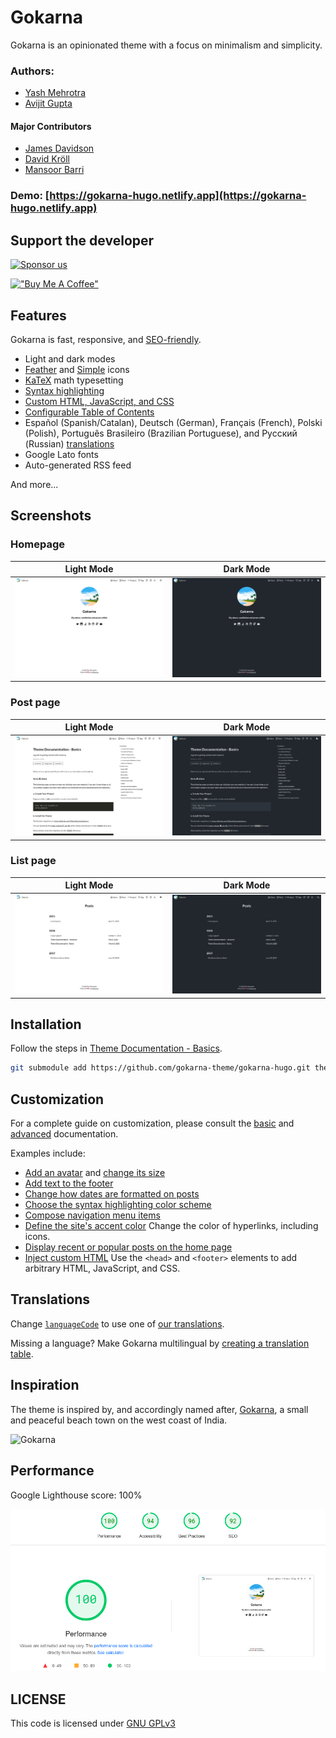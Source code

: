 # Gokarna

Gokarna is an opinionated theme with a focus on minimalism and simplicity.

### Authors:

- [Yash Mehrotra](https://yashmehrotra.com)
- [Avijit Gupta](https://twitter.com/526avijit)

#### Major Contributors
- [James Davidson](https://jamesdavidson.xyz)
- [David Kröll](https://davidkroell.com)
- [Mansoor Barri](https://mansoorbarri.com)

### Demo: [https://gokarna-hugo.netlify.app](https://gokarna-hugo.netlify.app)

## Support the developer

<a href="https://github.com/sponsors/gokarna-theme">
  <img src="https://img.shields.io/badge/Sponsor-❤-red?style=for-the-badge" width="170" height="37" alt="Sponsor us">
</a>

[!["Buy Me A Coffee"](https://www.buymeacoffee.com/assets/img/custom_images/orange_img.png)](https://www.buymeacoffee.com/avijitgupta)

## Features

Gokarna is fast, responsive, and [SEO-friendly](#performance).

- Light and dark modes
- [Feather](https://feathericons.com/) and [Simple](https://gokarna-hugo.netlify.app/posts/theme-documentation-advanced/#icons-on-homepage) icons
- [KaTeX](https://gokarna-hugo.netlify.app/posts/theme-documentation-advanced/#katex) math typesetting 
- [Syntax highlighting](https://gokarna-hugo.netlify.app/posts/theme-documentation-advanced/#syntax-highlighting)
- [Custom HTML, JavaScript, and CSS](https://gokarna-hugo.netlify.app/posts/theme-documentation-advanced/#custom-head-and-footer-html)
- [Configurable Table of Contents](https://gokarna-hugo.netlify.app/posts/theme-documentation-advanced/#table-of-contents)
- Español (Spanish/Catalan), Deutsch (German), Français (French), Polski (Polish), Português Brasileiro (Brazilian Portuguese), and Русский (Russian) [translations](https://github.com/gokarna-theme/gokarna-hugo/tree/main/i18n)
- Google Lato fonts
- Auto-generated RSS feed

And more...

## Screenshots

### Homepage

Light Mode                                                      | Dark Mode
:-------------------------:|:-------------------------:
![Light mode](https://raw.githubusercontent.com/526avijitgupta/gokarna/main/images/screenshot-light-home.png "Light mode") | ![Dark mode](https://raw.githubusercontent.com/526avijitgupta/gokarna/main/images/screenshot-dark-home.png "Dark mode")

### Post page

Light Mode                                                      | Dark Mode
:-------------------------:|:-------------------------:
![Light mode](https://raw.githubusercontent.com/526avijitgupta/gokarna/main/images/screenshot-light-post.png "Light mode") | ![Dark mode](https://raw.githubusercontent.com/526avijitgupta/gokarna/main/images/screenshot-dark-post.png "Dark mode")

### List page

Light Mode                                                      | Dark Mode
:-------------------------:|:-------------------------:
![Light mode](https://raw.githubusercontent.com/526avijitgupta/gokarna/main/images/screenshot-light-list.png "Light mode") | ![Dark mode](https://raw.githubusercontent.com/526avijitgupta/gokarna/main/images/screenshot-dark-list.png "Dark mode")

## Installation

Follow the steps in [Theme Documentation - Basics](https://gokarna-hugo.netlify.app/posts/theme-documentation-basics/#installation).

```sh
git submodule add https://github.com/gokarna-theme/gokarna-hugo.git themes/gokarna
```

## Customization

For a complete guide on customization, please consult the [basic](https://gokarna-hugo.netlify.app/posts/theme-documentation-basics/) and [advanced](https://gokarna-hugo.netlify.app/posts/theme-documentation-advanced/) documentation.

Examples include:

- [Add an avatar](https://gokarna-hugo.netlify.app/posts/theme-documentation-basics/#avatar-url) and [change its size](https://gokarna-hugo.netlify.app/posts/theme-documentation-basics/#avatar-size)
- [Add text to the footer](https://gokarna-hugo.netlify.app/posts/theme-documentation-basics/#footer)
- [Change how dates are formatted on posts](https://gokarna-hugo.netlify.app/posts/theme-documentation-basics/#date-format)
- [Choose the syntax highlighting color scheme](https://gokarna-hugo.netlify.app/posts/theme-documentation-advanced/#syntax-highlighting)
- [Compose navigation menu items](https://gokarna-hugo.netlify.app/posts/theme-documentation-basics/#basic-configuration)
- [Define the site's accent color](https://gokarna-hugo.netlify.app/posts/theme-documentation-basics/#accent-color)
    Change the color of hyperlinks, including icons.
- [Display recent or popular posts on the home page](https://gokarna-hugo.netlify.app/posts/theme-documentation-basics/#display-posts-on-the-home-page)
- [Inject custom HTML](https://gokarna-hugo.netlify.app/posts/theme-documentation-basics/#custom-head-html)
    Use the `<head>` and `<footer>` elements to add arbitrary HTML, JavaScript, and CSS.

## Translations

Change [`languageCode`](https://gohugo.io/content-management/multilingual/#configure-languages) to use one of [our translations](https://github.com/gokarna-theme/gokarna-hugo/tree/main/i18n).

Missing a language? Make Gokarna multilingual by [creating a translation table](https://gohugo.io/functions/lang/translate/#simple-translations).

## Inspiration

The theme is inspired by, and accordingly named after, [Gokarna](https://en.wikipedia.org/wiki/Gokarna,_Karnataka), a small and peaceful beach town on the west coast of India.

![Gokarna](https://raw.githubusercontent.com/526avijitgupta/gokarna/main/images/gokarna.jpg)

## Performance

Google Lighthouse score: 100%

![Lighthouse Score](https://raw.githubusercontent.com/526avijitgupta/gokarna/main/images/lighthouse.png)

## LICENSE

This code is licensed under [GNU GPLv3](https://www.gnu.org/licenses/gpl-3.0.html)
